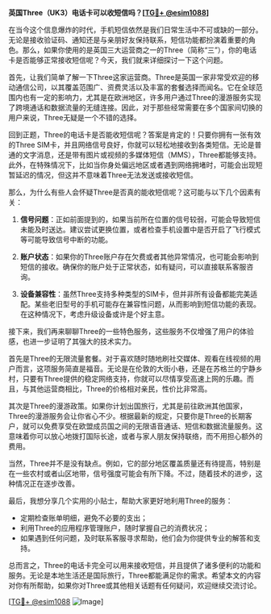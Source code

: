 **英国Three（UK3）电话卡可以收短信吗？[[TG💪+ @esim1088](https://t.me/s/esim1088)]**

在当今这个信息爆炸的时代，手机短信依然是我们日常生活中不可或缺的一部分。无论是接收验证码、通知还是与亲朋好友保持联系，短信功能都扮演着重要的角色。那么，如果你使用的是英国三大运营商之一的Three（简称“三”），你的电话卡是否能够正常接收短信呢？今天，我们就来详细探讨一下这个问题。

首先，让我们简单了解一下Three这家运营商。Three是英国一家非常受欢迎的移动通信公司，以其覆盖范围广、资费灵活以及丰富的套餐选择而闻名。它在全球范围内也有一定的影响力，尤其是在欧洲地区，许多用户通过Three的漫游服务实现了跨境通话和数据流量的无缝连接。因此，对于那些经常需要在多个国家间切换的用户来说，Three无疑是一个不错的选择。

回到正题，Three的电话卡是否能收短信呢？答案是肯定的！只要你拥有一张有效的Three SIM卡，并且网络信号良好，你就可以轻松地接收到各类短信。无论是普通的文字消息，还是带有图片或视频的多媒体短信（MMS），Three都能够支持。此外，在特殊情况下，比如当你身处偏远地区或者遇到网络拥堵时，可能会出现短暂延迟的情况，但这并不意味着Three无法发送或接收短信。

那么，为什么有些人会怀疑Three是否真的能收短信呢？这可能与以下几个因素有关：

1. **信号问题**：正如前面提到的，如果当前所在位置的信号较弱，可能会导致短信未能及时送达。建议尝试更换位置，或者检查手机设置中是否开启了飞行模式等可能导致信号中断的功能。
   
2. **账户状态**：如果你的Three账户存在欠费或者其他异常情况，也可能会影响到短信的接收。确保你的账户处于正常状态，如有疑问，可以直接联系客服咨询。
   
3. **设备兼容性**：虽然Three支持多种类型的SIM卡，但并非所有设备都能完美适配。某些老旧型号的手机可能存在兼容性问题，从而影响到短信功能的表现。在这种情况下，考虑升级设备或许是个好主意。

接下来，我们再来聊聊Three的一些特色服务，这些服务不仅增强了用户的体验感，也进一步证明了其强大的技术实力。

首先是Three的无限流量套餐。对于喜欢随时随地刷社交媒体、观看在线视频的用户而言，这项服务简直是福音。无论是在伦敦的大街小巷，还是在苏格兰的宁静乡村，只要有Three提供的稳定网络支持，你就可以尽情享受高速上网的乐趣。而且，与其他运营商相比，Three的价格相对亲民，性价比非常高。

其次是Three的漫游政策。如果你计划出国旅行，尤其是前往欧洲其他国家，Three的漫游服务会让你省心不少。根据最新的规定，只要你是Three的长期客户，就可以免费享受在欧盟成员国之间的无限语音通话、短信和数据流量服务。这意味着你可以放心地拨打国际长途，或者与家人朋友保持联络，而不用担心额外的费用。

当然，Three并不是没有缺点。例如，它的部分地区覆盖质量还有待提高，特别是在一些农村或者山区地带，信号强度可能会有所下降。不过，随着技术的进步，这种情况正在逐步改善。

最后，我想分享几个实用的小贴士，帮助大家更好地利用Three的服务：

- 定期检查账单明细，避免不必要的支出；
- 利用Three的应用程序管理账户，随时掌握自己的消费状况；
- 如果遇到任何问题，及时联系客服寻求帮助，他们会为你提供专业的解答和支持。

总而言之，Three的电话卡完全可以用来接收短信，并且提供了诸多便利的功能和服务。无论是本地生活还是国际旅行，Three都能满足你的需求。希望本文的内容对你有所帮助，如果你对Three或其他相关话题有任何疑问，欢迎继续交流讨论。

[[TG💪+ @esim1088](https://t.me/s/esim1088) ![Image](https://i.postimg.cc/4NQfJmqS/Snipaste-2025-05-13-00-14-12.png)]